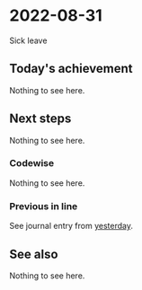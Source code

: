 # 2022-08-31

Sick leave

## Today's achievement

Nothing to see here.

## Next steps

Nothing to see here.

### Codewise

Nothing to see here.

### Previous in line

See journal entry from [yesterday][yesterday].

## See also

Nothing to see here.

[yesterday]: ./2022-08-30.md
